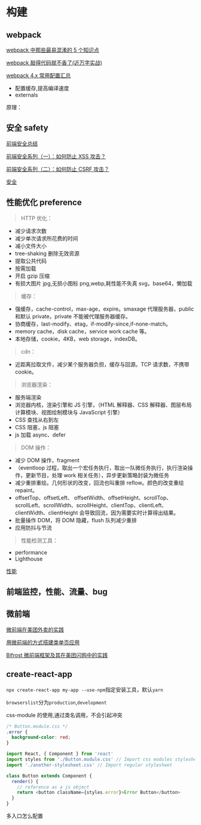 # 构建

## webpack

[webpack 中那些最易混淆的 5 个知识点](https://juejin.cn/post/6844904007362674701#heading-15)

[webpack 敲得代码就不香了(近万字实战)](https://juejin.cn/post/6844904031240863758#heading-30)

[webpack 4.x 常用配置汇总](https://github.com/wangfupeng1988/read-notes/blob/master/video/webpack4.md)

- 配置缓存,提高编译速度
- externals

原理：

## 安全 safety

[前端安全总结](https://github.com/YvetteLau/Blog/tree/master/Security)

[前端安全系列（一）：如何防止 XSS 攻击？](https://tech.meituan.com/2018/09/27/fe-security.html)

[前端安全系列（二）：如何防止 CSRF 攻击？](https://tech.meituan.com/2018/10/11/fe-security-csrf.html)

[安全](https://yuchengkai.cn/docs/frontend/safety.html)

## 性能优化 preference

> HTTP 优化：

- 减少请求次数
- 减少单次请求所花费的时间
- 减小文件大小
- tree-shaking 删除无效资源
- 提取公共代码
- 按需加载
- 开启 gzip 压缩
- 有损大图片 jpg,无损小图标 png,webp,耗性能不失真 svg，base64，懒加载

> 缓存：

- 强缓存，cache-control，max-age，expire。smaxage 代理服务器，public 和默认 private，private 不能被代理服务器缓存。
- 协商缓存，last-modify、etag，if-modify-since,if-none-match。
- memory cache，disk cache，service work cache 等。
- 本地存储，cookie，4KB，web storage，indexDB。

> cdn：

- 近距离拉取文件，减少某个服务器负担，缓存与回源。TCP 请求数，不携带 cookie。

> 浏览器渲染：

- 服务端渲染
- 浏览器内核，渲染引擎和 JS 引擎，（HTML 解释器、CSS 解释器、图层布局计算模块、视图绘制模块与 JavaScript 引擎）
- CSS 查找从右到左
- CSS 阻塞，js 阻塞
- js 加载 async、defer

> DOM 操作：

- 减少 DOM 操作，fragment
- （eventloop 过程，取出一个宏任务执行，取出一队微任务执行，执行渲染操作，更新节目，处理 work 相关任务），异步更新策略封装为微任务
- 减少重排重绘。几何形状的改变，回流也叫重排 reflow。颜色的改变重绘 repaint。
- offsetTop、offsetLeft、 offsetWidth、offsetHeight、scrollTop、scrollLeft、scrollWidth、scrollHeight、clientTop、clientLeft、clientWidth、clientHeight 会导致回流，因为需要实时计算得出结果。
- 批量操作 DOM，将 DOM 隐藏，flush 队列减少重排
- 应用防抖与节流

> 性能检测工具：

- performance
- Lighthouse

[性能](https://yuchengkai.cn/docs/frontend/performance.html)

## 前端监控，性能、流量、bug

## 微前端

[微前端在美团外卖的实践](https://juejin.im/post/6844904073972432903#heading-6)

[用微前端的方式搭建类单页应用](https://juejin.im/post/6844903671969349645#heading-2)

[Bifrost 微前端框架及其在美团闪购中的实践](https://tech.meituan.com/2019/12/26/meituan-bifrost.html)

## create-react-app

`npx create-react-app my-app --use-npm`指定安装工具，默认`yarn`

`browserslist`分为`production`,`development`

css-module 的使用,通过类名调用，不会引起冲突

```css
/* Button.module.css */
.error {
  background-color: red;
}
```

```js
import React, { Component } from 'react'
import styles from './Button.module.css' // Import css modules stylesheet as styles
import './another-stylesheet.css' // Import regular stylesheet

class Button extends Component {
  render() {
    // reference as a js object
    return <button className={styles.error}>Error Button</button>
  }
}
```

多入口怎么配置
